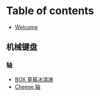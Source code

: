 # Table of contents

* [Welcome](welcome.md)

## 机械键盘

### 轴 <a href="#key-switches" id="key-switches"></a>

* [BOX 草莓冰淇淋](key-switches/box-strawberry-switch.md)
* [Cheese 轴](key-switches/cheese-switch.md)
